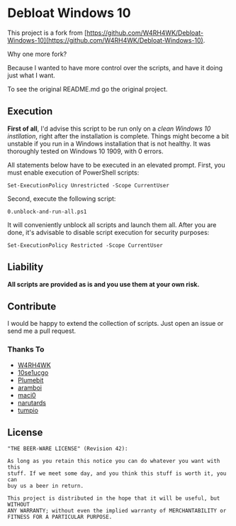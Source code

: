 # Debloat Windows 10

This project is a fork from [https://github.com/W4RH4WK/Debloat-Windows-10](https://github.com/W4RH4WK/Debloat-Windows-10).

Why one more fork?

Because I wanted to have more control over the scripts, and have it doing just what I want.

To see the original README.md go the original project.

## Execution

**First of all**, I'd advise this script to be run only on a *clean Windows 10 instllation*, right after the installation is complete.
Things might become a bit unstable if you run in a Windows installation that is not healthy.
It was thoroughly tested on Windows 10 1909, with 0 errors.

All statements below have to be executed in an elevated prompt.
First, you must enable execution of PowerShell scripts:

    Set-ExecutionPolicy Unrestricted -Scope CurrentUser

Second, execute the following script:

    0.unblock-and-run-all.ps1

It will conveniently unblock all scripts and launch them all.
After you are done, it's advisable to disable script execution for security purposes:

    Set-ExecutionPolicy Restricted -Scope CurrentUser

## Liability

**All scripts are provided as is and you use them at your own risk.**

## Contribute

I would be happy to extend the collection of scripts. Just open an issue or
send me a pull request.

### Thanks To

- [W4RH4WK](https://github.com/W4RH4WK)
- [10se1ucgo](https://github.com/10se1ucgo)
- [Plumebit](https://github.com/Plumebit)
- [aramboi](https://github.com/aramboi)
- [maci0](https://github.com/maci0)
- [narutards](https://github.com/narutards)
- [tumpio](https://github.com/tumpio)

## License

    "THE BEER-WARE LICENSE" (Revision 42):

    As long as you retain this notice you can do whatever you want with this
    stuff. If we meet some day, and you think this stuff is worth it, you can
    buy us a beer in return.

    This project is distributed in the hope that it will be useful, but WITHOUT
    ANY WARRANTY; without even the implied warranty of MERCHANTABILITY or
    FITNESS FOR A PARTICULAR PURPOSE.
